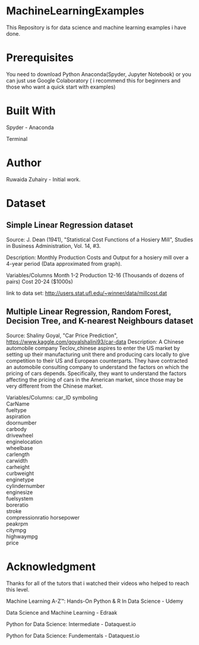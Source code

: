 # MachineLearningExamples
This Repository is for data science and machine learning examples i have done.

# Prerequisites
You need to download Python Anaconda(Spyder, Jupyter Notebook) or you can just use Google Colaboratory ( i recommend this for beginners and those who want a quick start with examples)

# Built With
Spyder - Anaconda 

Terminal

# Author
Ruwaida Zuhairy - Initial work.

# Dataset
## Simple Linear Regression dataset
Source: J. Dean (1941), "Statistical Cost Functions of a Hosiery Mill", Studies in Business Administration, Vol. 14, #3.

Description: Monthly Production Costs and Output for a hosiery mill over a 4-year period (Data approximated from graph).

Variables/Columns Month 1-2 Production 12-16 (Thousands of dozens of pairs) Cost 20-24 ($1000s)

link to data set: http://users.stat.ufl.edu/~winner/data/millcost.dat

## Multiple Linear Regression, Random Forest, Decision Tree, and K-nearest Neighbours dataset

Source: Shaliny Goyal, "Car Price Prediction", 
https://www.kaggle.com/goyalshalini93/car-data
Description: A Chinese automobile company Teclov_chinese aspires to enter 
the US market by setting up their manufacturing unit there and producing cars 
locally to give competition to their US and European counterparts. They have 
contracted an automobile consulting company to understand the factors on which 
the pricing of cars depends. Specifically, they want to understand the factors 
affecting the pricing of cars in the American market, since those may be very 
different from the Chinese market.

Variables/Columns:
  car_ID
symboling          
CarName          
fueltype         
aspiration     
doornumber       
carbody        
drivewheel       
enginelocation   
wheelbase      
carlength        
carwidth       
carheight   
curbweight        
enginetype        
cylindernumber  
enginesize        
fuelsystem      
boreratio       
 stroke          
compressionratio 
horsepower     
peakrpm        
citympg            
highwaympg   
price

# Acknowledgment
Thanks for all of the tutors that i watched their videos who helped to reach this level.

Machine Learning A-Z™: Hands-On Python & R In Data Science - Udemy

Data Science and Machine Learning - Edraak

Python for Data Science: Intermediate - Dataquest.io

Python for Data Science: Fundementals - Dataquest.io
